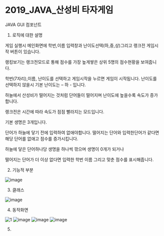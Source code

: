 # 2019_JAVA_산성비 타자게임

 JAVA GUI 컴포넌트
 
1. 로직에 대한 설명

게임 실행시 메인화면에 학번,이름 입력창과 
난이도선택(하,중,상)그리고 랭크전 	게임시작 버튼이 있습니다.

랭킹보기는 랭크전모드로 통해 점수를 가장 높게쌓은 상위 5명의 점수현황을 보여줍니다.

학번(7자리),이름, 난이도를 선택하고 게임시작을 누르면 게임이 시작됩니다.
난이도를 선택하지 않을시 기본 난이도는 – 하 - 입니다.
	
하늘에서 산성비가 떨어지는 것처럼 단어들이 떨어지며 난이도에 높을수록 속도가 증가합니다.

랭크전은 시간에 따라 속도가 점점 빨라지는 모드입니다.
	
기본 생명은 3개입니다.

단어가 하늘에 닿기 전에 입력하여 없애야합니다.
떨어지는 단어와 입력한단어가 같다면 해당 단어를 없애고 점수를 증가시킵니다.
	
하늘에 닿은 단어하나당 생명을 하나씩 깎으며 생명이 0개가 되거나

떨어지는 단어가 더 이상 없다면 입력한 학번 이름 그리고 맞춘 점수를 표시해줍니다.

2. 기능적 부분


![image](https://user-images.githubusercontent.com/60876477/92682846-523d7b80-f36c-11ea-9fef-bd67968a7da0.png)

3. 클래스

![image](https://user-images.githubusercontent.com/60876477/92682902-739e6780-f36c-11ea-9a4e-946b879ce810.png)

4. 동작화면

![1](https://user-images.githubusercontent.com/60876477/92682652-d80cf700-f36b-11ea-8152-5e4e48e512f9.PNG)
![image](https://user-images.githubusercontent.com/60876477/92683027-c546f200-f36c-11ea-819a-b68b15464849.png)
![image](https://user-images.githubusercontent.com/60876477/92683061-dc85df80-f36c-11ea-987a-997de3e2a917.png)
![image](https://user-images.githubusercontent.com/60876477/92683073-e7d90b00-f36c-11ea-8a8a-6c619c9a474e.png)

5.
